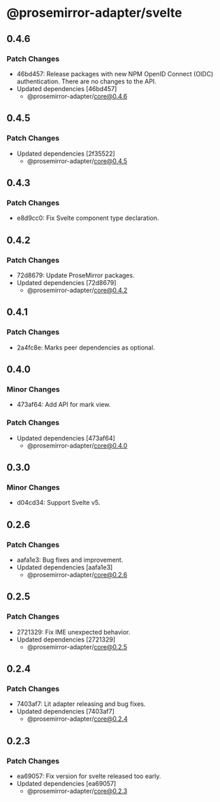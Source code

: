 # @prosemirror-adapter/svelte

## 0.4.6

### Patch Changes

- 46bd457: Release packages with new NPM OpenID Connect (OIDC) authentication. There are no changes to the API.
- Updated dependencies [46bd457]
  - @prosemirror-adapter/core@0.4.6

## 0.4.5

### Patch Changes

- Updated dependencies [2f35522]
  - @prosemirror-adapter/core@0.4.5

## 0.4.3

### Patch Changes

- e8d9cc0: Fix Svelte component type declaration.

## 0.4.2

### Patch Changes

- 72d8679: Update ProseMirror packages.
- Updated dependencies [72d8679]
  - @prosemirror-adapter/core@0.4.2

## 0.4.1

### Patch Changes

- 2a4fc8e: Marks peer dependencies as optional.

## 0.4.0

### Minor Changes

- 473af64: Add API for mark view.

### Patch Changes

- Updated dependencies [473af64]
  - @prosemirror-adapter/core@0.4.0

## 0.3.0

### Minor Changes

- d04cd34: Support Svelte v5.

## 0.2.6

### Patch Changes

- aafa1e3: Bug fixes and improvement.
- Updated dependencies [aafa1e3]
  - @prosemirror-adapter/core@0.2.6

## 0.2.5

### Patch Changes

- 2721329: Fix IME unexpected behavior.
- Updated dependencies [2721329]
  - @prosemirror-adapter/core@0.2.5

## 0.2.4

### Patch Changes

- 7403af7: Lit adapter releasing and bug fixes.
- Updated dependencies [7403af7]
  - @prosemirror-adapter/core@0.2.4

## 0.2.3

### Patch Changes

- ea69057: Fix version for svelte released too early.
- Updated dependencies [ea69057]
  - @prosemirror-adapter/core@0.2.3
